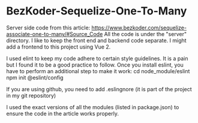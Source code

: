 # BezKoder-Sequelize-One-To-Many

Server side code from this article:
https://www.bezkoder.com/sequelize-associate-one-to-many/#Source_Code
All the code is under the "server" directory. I like to keep the front end and backend code separate.
I might add a frontend to this project using Vue 2.

I used elint to keep my code adhere to certain style guidelines. It is a pain but I found it to be a good practice to follow.
Once you install eslint, you have to perform an additional step to make it work:
cd node_module/eslint
npm init @eslint/config

If you are using github, you need to add .eslingnore (it is part of the project in my git repository)

I used the exact versions of all the modules (listed in package.json) to ensure the 
code in the article works properly.

